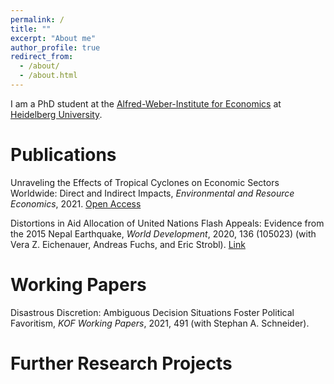 ```yaml
---
permalink: /
title: ""
excerpt: "About me"
author_profile: true
redirect_from: 
  - /about/
  - /about.html
---
```


I am a PhD student at the [Alfred-Weber-Institute for Economics](https://www.uni-heidelberg.de/fakultaeten/wiso/awi/index_en.html) at [Heidelberg University](https://www.uni-heidelberg.de/en). 


# Publications

Unraveling the Effects of Tropical Cyclones on Economic Sectors Worldwide: Direct and Indirect Impacts, *Environmental and Resource Economics*, 2021. [Open Access](https://doi.org/10.1007/s10640-021-00541-5)

Distortions in Aid Allocation of United Nations Flash Appeals: Evidence from the 2015 Nepal Earthquake, *World Development*, 2020, 136 (105023) (with Vera Z. Eichenauer, Andreas Fuchs, and Eric Strobl). [Link](https://doi.org/10.1016/j.worlddev.2020.105023)

# Working Papers

Disastrous Discretion: Ambiguous Decision Situations Foster Political Favoritism, *KOF Working Papers*, 2021, 491 (with Stephan A. Schneider).

# Further Research Projects 
